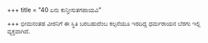 +++
title = "40 ಏನು ಕುನ್ತೀಸುತಗಪಾಯವಿ"

+++
ಭೀಮನಂತಹ ವೀರನಿಗೆ ಈ ಸ್ಥಿತಿ ಬರಬಹುದೆಂಬ ಕಲ್ಪನೆಯೂ ಇರದಿದ್ದ ಧರ್ಮರಾಯನ ಬೆರಗು ಇಲ್ಲಿ ವ್ಯಕ್ತವಾಗಿದೆ.